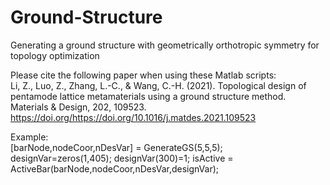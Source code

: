 # Ground-Structure
Generating a ground structure with geometrically orthotropic symmetry for topology optimization  
  
Please cite the following paper when using these Matlab scripts:   
Li, Z., Luo, Z., Zhang, L.-C., & Wang, C.-H. (2021). Topological design of pentamode lattice metamaterials using a ground structure method. Materials & Design, 202, 109523. https://doi.org/https://doi.org/10.1016/j.matdes.2021.109523 

Example:  
[barNode,nodeCoor,nDesVar] = GenerateGS(5,5,5);  
designVar=zeros(1,405); designVar(300)=1;
isActive = ActiveBar(barNode,nodeCoor,nDesVar,designVar);

